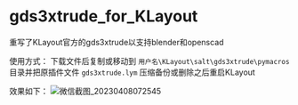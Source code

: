 # gds3xtrude_for_KLayout
重写了KLayout官方的gds3xtrude以支持blender和openscad

使用方式：
下载文件后复制或移动到 `用户名\KLayout\salt\gds3xtrude\pymacros` 目录并把原插件文件 `gds3xtrude.lym` 压缩备份或删除之后重启KLayout

效果如下：
![微信截图_20230408072545](https://user-images.githubusercontent.com/2971929/230691701-aabde6bb-eaa1-41a9-ac37-c0362b02328a.png)
